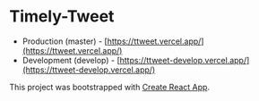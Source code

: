 # Timely-Tweet

- Production (master) - [https://ttweet.vercel.app/](https://ttweet.vercel.app/)
- Development (develop) - [https://ttweet-develop.vercel.app/](https://ttweet-develop.vercel.app/)

This project was bootstrapped with [Create React App](https://github.com/facebook/create-react-app).
